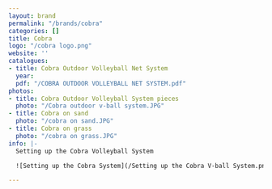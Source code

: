 ```yaml
---
layout: brand
permalink: "/brands/cobra"
categories: []
title: Cobra
logo: "/cobra logo.png"
website: ''
catalogues:
- title: Cobra Outdoor Volleyball Net System
  year: 
  pdf: "/COBRA OUTDOOR VOLLEYBALL NET SYSTEM.pdf"
photos:
- title: Cobra Outdoor Volleyball System pieces
  photo: "/Cobra outdoor v-ball system.JPG"
- title: Cobra on sand
  photo: "/cobra on sand.JPG"
- title: Cobra on grass
  photo: "/cobra on grass.JPG"
info: |-
  Setting up the Cobra Volleyball System

  ![Setting up the Cobra System](/Setting up the Cobra V-ball System.png)

---
```

